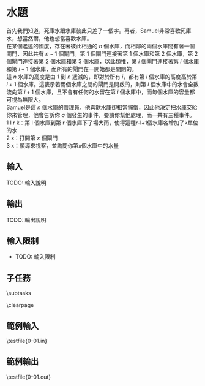 # 水題

首先我們知道，死庫水跟水庫彼此只差了一個字。再者，Samuel非常喜歡死庫水，想當然爾，他也想當喜歡水庫。\
在某個遙遠的國度，存在著彼此相通的 $n$ 個水庫，而相鄰的兩個水庫間有著一個閘門，因此共有 $n-1$ 個閘門。第 $1$ 個閘門連接著第 $1$ 個水庫和第 $2$ 個水庫，第 $2$ 個閘門連接著第 $2$ 個水庫和第 $3$ 個水庫，以此類推，第 $i$ 個閘門連接著第 $i$ 個水庫和第 $i+1$ 個水庫，而所有的閘門在一開始都是關閉的。\
這 $n$ 水庫的高度是由 $1$ 到 $n$ 遞減的，即對於所有 $i$，都有第 $i$ 個水庫的高度高於第 $i+1$ 個水庫。這表示若兩個水庫之間的閘門是開啟的，則第 $i$ 個水庫中的水會全數流向第 $i+1$ 個水庫，且不會有任何的水留在第 $i$ 個水庫中，而每個水庫的容量都可視為無限大。\
Samuel是這 $n$ 個水庫的管理員，他喜歡水庫卻相當懶惰，因此他決定把水庫交給你來管理，他會告訴你 $q$ 個發生的事件，要請你幫他處理，而一共有三種事件。\
1 l r k：第 l 個水庫到第 r 個水庫下了場大雨，使得這種r-l+1個水庫各增加了k單位的水\
2 x：打開第 $x$ 個閘門\
3 x：領導來視察，並詢問你第x個水庫中的水量

## 輸入
TODO: 輸入說明

## 輸出
TODO: 輸出說明

## 輸入限制
 - TODO: 輸入限制

## 子任務
\subtasks

\clearpage

## 範例輸入
\testfile{0-01.in}

## 範例輸出
\testfile{0-01.out}
